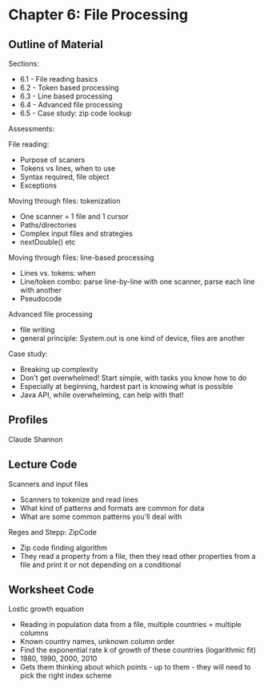 # Chapter 6: File Processing

## Outline of Material

Sections:
* 6.1 - File reading basics
* 6.2 - Token based processing
* 6.3 - Line based processing
* 6.4 - Advanced file processing
* 6.5 - Case study: zip code lookup 

Assessments:

File reading:
* Purpose of scaners
* Tokens vs lines, when to use
* Syntax required, file object
* Exceptions

Moving through files: tokenization
* One scanner = 1 file and 1 cursor
* Paths/directories
* Complex input files and strategies
* nextDouble() etc

Moving through files: line-based processing
* Lines vs. tokens: when
* Line/token combo: parse line-by-line with one scanner, parse each line with another
* Pseudocode

Advanced file processing
* file writing
* general principle: System.out is one kind of device, files are another

Case study:
* Breaking up complexity
* Don't get overwhelmed! Start simple, with tasks you know how to do
* Especially at beginning, hardest part is knowing what is possible
* Java API, while overwhelming, can help with that!

## Profiles

Claude Shannon

## Lecture Code 

Scanners and input files
* Scanners to tokenize and read lines
* What kind of patterns and formats are common for data
* What are some common patterns you'll deal with

Reges and Stepp: ZipCode
* Zip code finding algorithm
* They read a property from a file, then they read other properties from a file and print it or not depending on a conditional

## Worksheet Code

Lostic growth equation
* Reading in population data from a file, multiple countries = multiple columns
* Known country names, unknown column order
* Find the exponential rate k of growth of these countries (logarithmic fit)
* 1980, 1990, 2000, 2010
* Gets them thinking about which points - up to them - they will need to pick the right index scheme

